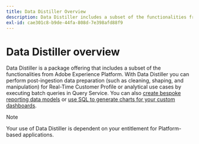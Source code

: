 ```yaml
---
title: Data Distiller Overview
description: Data Distiller includes a subset of the functionalities from Adobe Experience Platform to clean, shape, and manipulate.
exl-id: cae301c8-b9de-44fa-808d-7e398afd88f9
---
```

# Data Distiller overview

Data Distiller is a package offering that includes a subset of the functionalities from Adobe Experience Platform. With Data Distiller you can perform post-ingestion data preparation (such as cleaning, shaping, and manipulation) for Real-Time Customer Profile or analytical use cases by executing batch queries in Query Service. You can also [create bespoke reporting data models](../../query-service/data-distiller/sql-insights/reporting-insights-data-model.md) or [use SQL to generate charts for your custom dashboards](./sql-insights/overview.md). 

>[!NOTE]
>
>Your use of Data Distiller is dependent on your entitlement for Platform-based applications.
